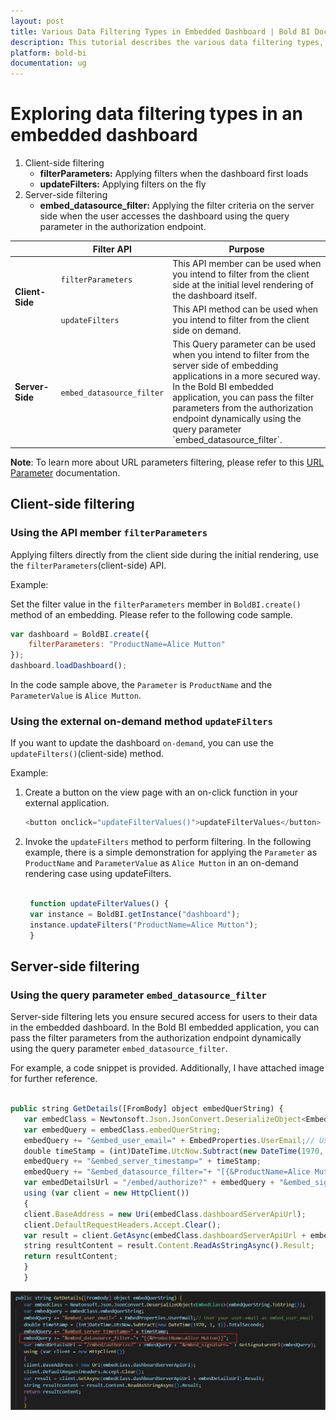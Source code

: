 ```yaml
---
layout: post
title: Various Data Filtering Types in Embedded Dashboard | Bold BI Docs
description: This tutorial describes the various data filtering types, client-side and server-side supported by Bold BI in an embedded dashboard.
platform: bold-bi
documentation: ug
---
```


# Exploring data filtering types in an embedded dashboard

   1. Client-side filtering
        - <b>filterParameters:</b> Applying filters when the dashboard first loads
        - <b>updateFilters:</b> Applying filters on the fly
   2. Server-side filtering
        - <b>embed_datasource_filter:</b> Applying the filter criteria on the server side when the user accesses the dashboard using the query parameter in the authorization endpoint.

<table>
<thead>
<tr>
<th style="width: 15%;"></th>
<th style="width: 30%;">Filter API</th>
<th style="width: 55%;">Purpose</th>
</tr>
</thead>
<tr>
<td rowspan="2"><b>Client-Side</b></td>
<td><code>filterParameters</code></td>
<td>This API member can be used when you intend to filter from the client side at the initial level rendering of the dashboard itself.</td>
</tr>
<tr>
<td><code>updateFilters</code></td>
<td>This API method can be used when you intend to filter from the client side on demand.</td>
</tr>
<tr>
<td><b>Server-Side</b></td>
<td><code>embed_datasource_filter</code></td>
<td>This Query parameter can be used when you intend to filter from the server side of embedding applications in a more secured way. In the Bold BI embedded application, you can pass the filter parameters from the authorization endpoint dynamically using the query parameter `embed_datasource_filter`.</td>
</tr>
</table>

**Note**: To learn more about URL parameters filtering, please refer to this [URL Parameter](https://help.boldbi.com/working-with-dashboards/preview-dashboard/urlparameters/) documentation.

## Client-side filtering
### Using the API member `filterParameters`

Applying filters directly from the client side during the initial rendering, use the `filterParameters`(client-side) API.

Example:

Set the filter value in the `filterParameters` member in `BoldBI.create()` method of an embedding. Please refer to the following code sample.

```js
var dashboard = BoldBI.create({                            
    filterParameters: "ProductName=Alice Mutton"                           
});                          
dashboard.loadDashboard();

```

In the code sample above, the `Parameter` is `ProductName` and the `ParameterValue` is `Alice Mutton`.

### Using the external on-demand method `updateFilters`

If you want to update the dashboard `on-demand`, you can use the `updateFilters()`(client-side) method. 

Example:

1. Create a button on the view page with an on-click function in your external application.

    ```js
    <button onclick="updateFilterValues()">updateFilterValues</button>

    ```

2. Invoke the `updateFilters` method to perform filtering. In the following example, there is a simple demonstration for applying the `Parameter` as `ProductName` and `ParameterValue` as `Alice Mutton` in an on-demand rendering case using updateFilters.

   ```js

    function updateFilterValues() {
    var instance = BoldBI.getInstance("dashboard");
    instance.updateFilters("ProductName=Alice Mutton");
    }

   ```

## Server-side filtering
### Using the query parameter `embed_datasource_filter`

Server-side filtering lets you ensure secured access for users to their data in the embedded dashboard. In the Bold BI embedded application, you can pass the filter parameters from the authorization endpoint dynamically using the query parameter `embed_datasource_filter`.

For example, a code snippet is provided. Additionally, I have attached image for further reference.

```js
  
public string GetDetails([FromBody] object embedQuerString) {
​   var embedClass = Newtonsoft.Json.JsonConvert.DeserializeObject<EmbedClass>(embedQuerString.ToString()); 
   var embedQuery = embedClass.embedQuerString;           
   embedQuery += "&embed_user_email=" + EmbedProperties.UserEmail;// User your user-email as embed_user_email
   double timeStamp = (int)DateTime.UtcNow.Subtract(new DateTime(1970, 1, 1)).TotalSeconds;
   embedQuery += "&embed_server_timestamp=" + timeStamp;
   embedQuery += "&embed_datasource_filter="+ "[{&ProductName=Alice Mutton}]";            
   var embedDetailsUrl = "/embed/authorize?" + embedQuery + "&embed_signature=" + GetSignatureUrl(embedQuery);            
   using (var client = new HttpClient())            
   {                
   client.BaseAddress = new Uri(embedClass.dashboardServerApiUrl);                
   client.DefaultRequestHeaders.Accept.Clear();                
   var result = client.GetAsync(embedClass.dashboardServerApiUrl + embedDetailsUrl).Result;                
   string resultContent = result.Content.ReadAsStringAsync().Result;                
   return resultContent;            
   }       
   }

```

   ![embed_datasource_filter](/static/assets/faq/images/embed_datasource_filter.png)
